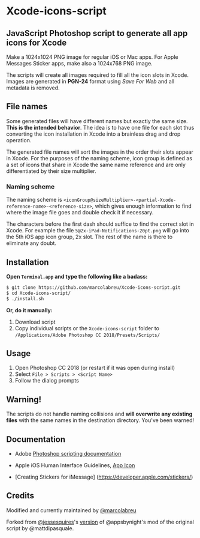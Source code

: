 # Xcode-icons-script

## JavaScript Photoshop script to generate all app icons for Xcode

Make a 1024x1024 PNG image for regular iOS or Mac apps. For Apple Messages Sticker apps, make also a 1024x768 PNG image.

The scripts will create all images required to fill all the icon slots in Xcode. Images are generated in **PGN-24** format using *Save For Web* and all metadata is removed.

## File names

Some generated files will have different names but exactly the same size. **This is the intended behavior**. The idea is to have one file for each slot thus converting the icon installation in Xcode into a brainless drag and drop operation. 

The generated file names will sort the images in the order their slots appear in Xcode. For the purposes of the naming scheme, icon group is defined as a set of icons that share in Xcode the same name reference and are only differentiated by their size multiplier. 

### Naming scheme

The naming scheme is `<iconGroup@sizeMultiplier>-<partial-Xcode-reference-name>-<reference-size>`, which gives enough information to find where the image file goes and double check it if necessary. 

The characters before the first dash should suffice to find the correct slot in Xcode. For example the file `5@2x-iPad-Notifications-20pt.png` will go into the 5th iOS app icon group, 2x slot. The rest of the name is there to eliminate any doubt.

## Installation

**Open `Terminal.app` and type the following like a badass:**
```bash
$ git clone https://github.com/marcolabreu/Xcode-icons-script.git
$ cd Xcode-icons-script/
$ ./install.sh
```
**Or, do it manually:**

1. Download script
2. Copy individual scripts or the `Xcode-icons-script` folder to `/Applications/Adobe Photoshop CC 2018/Presets/Scripts/`

## Usage

1. Open Photoshop CC 2018 (or restart if it was open during install)
2. Select `File > Scripts > <Script Name>`
3. Follow the dialog prompts

## Warning!

The scripts do not handle naming collisions and **will overwrite any existing files** with the same names in the destination directory. You've been warned!

## Documentation

* Adobe [Photoshop scripting documentation](http://www.adobe.com/devnet/photoshop/scripting.html)

* Apple iOS Human Interface Guidelines, [App Icon](https://developer.apple.com/ios/human-interface-guidelines/icons-and-images/app-icon/)

* [Creating Stickers for iMessage] (https://developer.apple.com/stickers/)

## Credits

Modified and currently maintained by [@marcolabreu](https://github.com/marcolabreu)

Forked from [@jessesquires](https://github.com/jessesquires)'s [version](https://github.com/jessesquires/iOS-icons-script) of @appsbynight's mod of the original script by @mattdipasquale.
